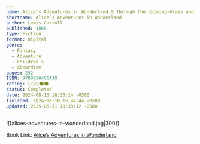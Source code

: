 ```yaml
---
name: Alice’s Adventures in Wonderland & Through the Looking-Glass and What Alice Found There
shortname: Alice’s Adventures in Wonderland
author: Lewis Carroll
published: 1865
type: Fiction
format: Digital
genre:
  - Fantasy
  - Adventure
  - Children's
  - Absurdism
pages: 292
ISBN: 9780698406438
rating: 🌕🌕🌕🌑🌑
status: Completed
date: 2024-08-15 18:53:14 -0500
finished: 2024-08-18 15:44:44 -0500
updated: 2025-05-31 18:33:12 -0500
---
```


![[alices-adventures-in-wonderland.jpg|300]]

Book Link: [Alice’s Adventures in Wonderland](https://www.goodreads.com/book/show/24213.Alice_s_Adventures_in_Wonderland_Through_the_Looking_Glass)
